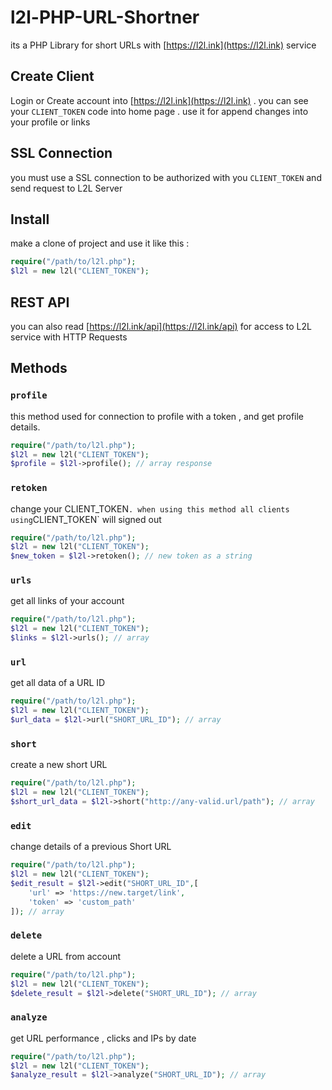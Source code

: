 # l2l-PHP-URL-Shortner
its a PHP Library for short URLs with [https://l2l.ink](https://l2l.ink) service

## Create Client
Login or Create account into [https://l2l.ink](https://l2l.ink) . you can see your `CLIENT_TOKEN` code into home page . use it for append changes into your profile or links

## SSL Connection
you must use a SSL connection to be authorized with you `CLIENT_TOKEN` and send request to L2L Server

## Install
make a clone of project and use it like this :
```php
require("/path/to/l2l.php");
$l2l = new l2l("CLIENT_TOKEN");
```

## REST API
you can also read [https://l2l.ink/api](https://l2l.ink/api) for access to L2L service with HTTP Requests

## Methods
### `profile`
this method used for connection to profile with a token , and get profile details.
```php
require("/path/to/l2l.php");
$l2l = new l2l("CLIENT_TOKEN");
$profile = $l2l->profile(); // array response
```

### `retoken`
change your CLIENT_TOKEN` . when using this method all clients using `CLIENT_TOKEN` will signed out
```php
require("/path/to/l2l.php");
$l2l = new l2l("CLIENT_TOKEN");
$new_token = $l2l->retoken(); // new token as a string
```

### `urls`
get all links of your account
```php
require("/path/to/l2l.php");
$l2l = new l2l("CLIENT_TOKEN");
$links = $l2l->urls(); // array
```

### `url`
get all data of a URL ID
```php
require("/path/to/l2l.php");
$l2l = new l2l("CLIENT_TOKEN");
$url_data = $l2l->url("SHORT_URL_ID"); // array
``` 

### `short`
create a new short URL
```php
require("/path/to/l2l.php");
$l2l = new l2l("CLIENT_TOKEN");
$short_url_data = $l2l->short("http://any-valid.url/path"); // array
```

### `edit`
change details of a previous Short URL
```php
require("/path/to/l2l.php");
$l2l = new l2l("CLIENT_TOKEN");
$edit_result = $l2l->edit("SHORT_URL_ID",[
    'url' => 'https://new.target/link',
    'token' => 'custom_path'    
]); // array
```

### `delete`
delete a URL from account
```php
require("/path/to/l2l.php");
$l2l = new l2l("CLIENT_TOKEN");
$delete_result = $l2l->delete("SHORT_URL_ID"); // array
```

### `analyze`
get URL performance , clicks and IPs by date
```php
require("/path/to/l2l.php");
$l2l = new l2l("CLIENT_TOKEN");
$analyze_result = $l2l->analyze("SHORT_URL_ID"); // array
```
